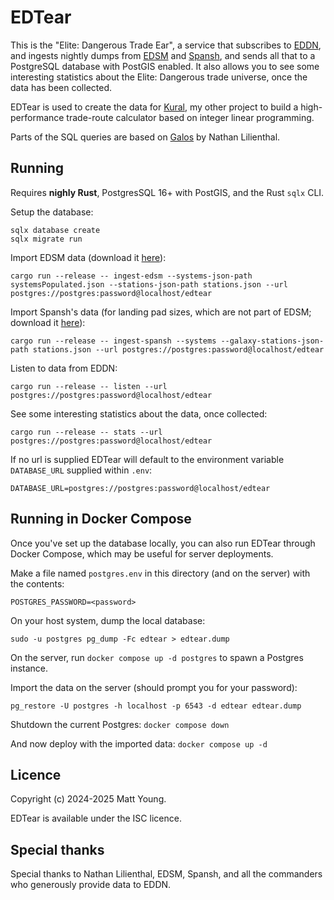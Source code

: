 # EDTear
This is the "Elite: Dangerous Trade Ear", a service that subscribes to [EDDN](https://github.com/EDCD/EDDN),
and ingests nightly dumps from [EDSM](https://www.edsm.net/en/nightly-dumps) and
[Spansh](https://spansh.co.uk/dumps), and sends all that to a PostgreSQL database with PostGIS enabled. It
also allows you to see some interesting statistics about the Elite: Dangerous trade universe, once the data
has been collected.

EDTear is used to create the data for [Kural](https://github.com/mattyoung101/kural), my other project to
build a high-performance trade-route calculator based on integer linear programming.

Parts of the SQL queries are based on [Galos](https://github.com/nixpulvis/galos/) by Nathan Lilienthal.

## Running
Requires **nighly Rust**, PostgresSQL 16+ with PostGIS, and the Rust `sqlx` CLI.

Setup the database:

```
sqlx database create
sqlx migrate run
```

Import EDSM data (download it [here](https://www.edsm.net/en/nightly-dumps)):

```
cargo run --release -- ingest-edsm --systems-json-path systemsPopulated.json --stations-json-path stations.json --url postgres://postgres:password@localhost/edtear
```

Import Spansh's data (for landing pad sizes, which are not part of EDSM; download it [here](https://spansh.co.uk/dumps)):

```
cargo run --release -- ingest-spansh --systems --galaxy-stations-json-path stations.json --url postgres://postgres:password@localhost/edtear
```

Listen to data from EDDN:

```
cargo run --release -- listen --url postgres://postgres:password@localhost/edtear
```

See some interesting statistics about the data, once collected:

```
cargo run --release -- stats --url postgres://postgres:password@localhost/edtear
```

If no url is supplied EDTear will default to the environment variable `DATABASE_URL` supplied within `.env`:
```
DATABASE_URL=postgres://postgres:password@localhost/edtear
```

## Running in Docker Compose
Once you've set up the database locally, you can also run EDTear through Docker Compose, which may be useful
for server deployments.

Make a file named `postgres.env` in this directory (and on the server) with the contents:

```
POSTGRES_PASSWORD=<password>
```

On your host system, dump the local database:

```shell
sudo -u postgres pg_dump -Fc edtear > edtear.dump
```

On the server, run `docker compose up -d postgres` to spawn a Postgres instance.

Import the data on the server (should prompt you for your password):

```shell
pg_restore -U postgres -h localhost -p 6543 -d edtear edtear.dump
```

Shutdown the current Postgres: `docker compose down`

And now deploy with the imported data: `docker compose up -d`

## Licence
Copyright (c) 2024-2025 Matt Young.

EDTear is available under the ISC licence.

## Special thanks
Special thanks to Nathan Lilienthal, EDSM, Spansh, and all the commanders who generously provide data to EDDN.

